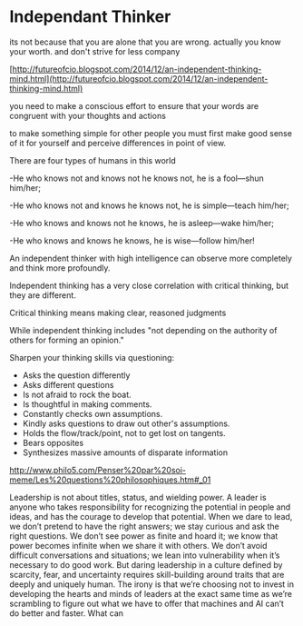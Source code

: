 Independant Thinker
===

its not because that you are alone that you are wrong. actually you know your worth. and don't strive for less company

[http://futureofcio.blogspot.com/2014/12/an-independent-thinking-mind.html](http://futureofcio.blogspot.com/2014/12/an-independent-thinking-mind.html)

you need to make a conscious effort to ensure that your words are congruent with your thoughts and actions

to make something simple for other people you must first make good sense of it for yourself and perceive differences in point of view.

There are four types of humans in this world

-He who knows not and knows not he knows not, he is a fool—shun him/her;

-He who knows not and knows he knows not, he is simple—teach him/her;

-He who knows and knows not he knows, he is asleep—wake him/her;

-He who knows and knows he knows, he is wise—follow him/her!

An independent thinker with high intelligence can observe more completely and think more profoundly.

Independent thinking has a very close correlation with critical thinking, but they are different.

Critical thinking means making clear, reasoned judgments

While independent thinking includes "not depending on the authority of others for forming an opinion."

Sharpen your thinking skills via questioning:

- Asks the question differently
- Asks different questions
- Is not afraid to rock the boat.
- Is thoughtful in making comments.
- Constantly checks own assumptions.
- Kindly asks questions to draw out other's assumptions.
- Holds the flow/track/point, not to get lost on tangents.
- Bears opposites
- Synthesizes massive amounts of disparate information


http://www.philo5.com/Penser%20par%20soi-meme/Les%20questions%20philosophiques.htm#_01

Leadership is not about titles, status, and wielding power. A leader is anyone who takes responsibility for recognizing the potential in people and ideas, and has the courage to develop that potential. When we dare to lead, we don’t pretend to have the right answers; we stay curious and ask the right questions. We don’t see power as finite and hoard it; we know that power becomes infinite when we share it with others. We don’t avoid difficult conversations and situations; we lean into vulnerability when it’s necessary to do good work. But daring leadership in a culture defined by scarcity, fear, and uncertainty requires skill-building around traits that are deeply and uniquely human. The irony is that we’re choosing not to invest in developing the hearts and minds of leaders at the exact same time as we’re scrambling to figure out what we have to offer that machines and AI can’t do better and faster. What can